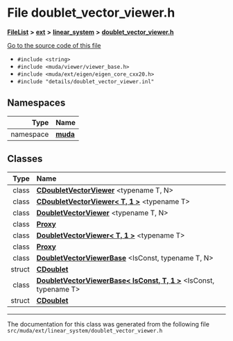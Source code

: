 

# File doublet\_vector\_viewer.h



[**FileList**](files.md) **>** [**ext**](dir_dee31a662aa40cb7fc08cb07824f4a9a.md) **>** [**linear\_system**](dir_6f09a74f7ee1db37d591c4a0fc2f2223.md) **>** [**doublet\_vector\_viewer.h**](doublet__vector__viewer_8h.md)

[Go to the source code of this file](doublet__vector__viewer_8h_source.md)



* `#include <string>`
* `#include <muda/viewer/viewer_base.h>`
* `#include <muda/ext/eigen/eigen_core_cxx20.h>`
* `#include "details/doublet_vector_viewer.inl"`













## Namespaces

| Type | Name |
| ---: | :--- |
| namespace | [**muda**](namespacemuda.md) <br> |


## Classes

| Type | Name |
| ---: | :--- |
| class | [**CDoubletVectorViewer**](classmuda_1_1_c_doublet_vector_viewer.md) &lt;typename T, N&gt;<br> |
| class | [**CDoubletVectorViewer&lt; T, 1 &gt;**](classmuda_1_1_c_doublet_vector_viewer_3_01_t_00_011_01_4.md) &lt;typename T&gt;<br> |
| class | [**DoubletVectorViewer**](classmuda_1_1_doublet_vector_viewer.md) &lt;typename T, N&gt;<br> |
| class | [**Proxy**](classmuda_1_1_doublet_vector_viewer_1_1_proxy.md) <br> |
| class | [**DoubletVectorViewer&lt; T, 1 &gt;**](classmuda_1_1_doublet_vector_viewer_3_01_t_00_011_01_4.md) &lt;typename T&gt;<br> |
| class | [**Proxy**](classmuda_1_1_doublet_vector_viewer_3_01_t_00_011_01_4_1_1_proxy.md) <br> |
| class | [**DoubletVectorViewerBase**](classmuda_1_1_doublet_vector_viewer_base.md) &lt;IsConst, typename T, N&gt;<br> |
| struct | [**CDoublet**](structmuda_1_1_doublet_vector_viewer_base_1_1_c_doublet.md) <br> |
| class | [**DoubletVectorViewerBase&lt; IsConst, T, 1 &gt;**](classmuda_1_1_doublet_vector_viewer_base_3_01_is_const_00_01_t_00_011_01_4.md) &lt;IsConst, typename T&gt;<br> |
| struct | [**CDoublet**](structmuda_1_1_doublet_vector_viewer_base_3_01_is_const_00_01_t_00_011_01_4_1_1_c_doublet.md) <br> |



















































------------------------------
The documentation for this class was generated from the following file `src/muda/ext/linear_system/doublet_vector_viewer.h`


